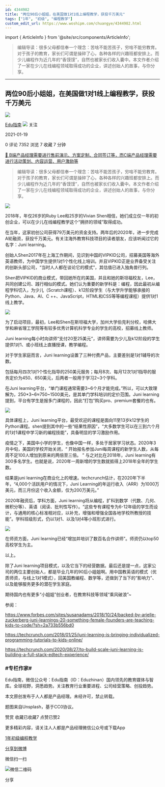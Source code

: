 ```yaml
---
id: 4344982
title: "两位90后小姐姐，在美国做1对1线上编程教学，获投千万美元"
tags: ["1年", "初级", "编程教学"]
custom_edit_url: https://www.woshipm.com/chuangye/4344982.html
---
```

import { ArticleInfo } from '@site/src/components/ArticleInfo';

<ArticleInfo
    author="Edu指南"
    authorLink="https://www.woshipm.com/u/171684"
    published="2021-01-19"
    views={7352}
    comments={0}
    collects={7}
/>

> 编辑导读：很多父母都信奉一个理念：苦啥不能苦孩子，穷啥不能穷教育。对于孩子的教育，家长们可谓是操碎了心，各种各样的兴趣班都安排上。而少儿编程作为近几年的“香馍馍”，自然也被家长们收入囊中。本文作者介绍了一家在少儿在线编程领域取得成功的企业，讲述创始人的故事，与你分享。

---

## 两位90后小姐姐，在美国做1对1线上编程教学，获投千万美元

[![](https://image.woshipm.com/wp-files/2020/11/TnK1sMjfXbgepC4ToGAw.jpg!/both/72x72)](https://www.woshipm.com/u/171684)

[Edu指南](https://www.woshipm.com/u/171684) ![](https://static.woshipm.com/tag/1121_1@2x.png) 关注

2021-01-19

0 评论 7352 浏览 7 收藏 7 分钟

[🔗 B端产品经理需要进行售前演示、方案定制、合同签订等，而C端产品经理需要进行活动策划、内容运营、用户激励等](https://ke.qidianla.com/courses/bcpm)

> 编辑导读：很多父母都信奉一个理念：苦啥不能苦孩子，穷啥不能穷教育。对于孩子的教育，家长们可谓是操碎了心，各种各样的兴趣班都安排上。而少儿编程作为近几年的“香馍馍”，自然也被家长们收入囊中。本文作者介绍了一家在少儿在线编程领域取得成功的企业，讲述创始人的故事，与你分享。

![](https://image.woshipm.com/wp-files/2021/01/t1qps47M9ND9hpu8L25B.jpg)

2018年，年仅26岁的Ruby Lee和25岁的Vivian Shen相信，她们成立仅一年的初创企业，可以在少儿在线编程教学这个“拥挤的领域”取得成功。

在当年，这家初创公司获得79万美元的资金支持。两年后的2020年，进一步完成A轮融资，获投千万美元。有关注海外教育科技项目的读者朋友，应该听闻过它的名字：Juni learning。

创始人Shen2017年在上海工作期间，见识到中国的VIPKID公司，招募美国等海外英语教师，为中国学生提供1对1个性化线上培训。并且VIPKID正是业界备受关注的创新头部公司，“当时人人都在谈论它的模式”，其估值已进入独角兽行列。

Shen把VIPKID的商业模式，带回她所在的美国，并且和她的斯坦福校友，Lee，共同创建公司、践行相似的模式。她们认为重要的新学科是：编程，因此最初从编程学科切入，为少儿（Scratch课程）、k12阶段学生（与大学升学能够承接的Python、Java、AI、C ++、JavaScript，HTML和CSS等等编程课程）提供1对1线上教学。

![](/)

为了启动项目，最初，Lee和Shen在斯坦福大学，加州大学伯克利分校，哈佛大学和麻省理工学院等有较多优秀计算机科学专业的学生的高校，招募线上教师。

Juni learning每小时向讲师“支付20至25美元”，讲师需要为少儿及k12阶段的学生提供1对1、或小班线上直播授课，教学编程。

对于学生家庭而言，Juni learning设置了三种付费产品，主要差别是1对1辅导的次数。

包括每月四次1对1个性化指导的250美元服务；每月8次、每月12次1对1指导的服务定价为450、650美元，后两者一般用于学习2~3个学科。

在Juni learning平台，“单门课程通常需要3~6个月才能完成。”所以，可以大致理解为，250\*3~6≈750~1500美元，是其单门学科培训的定价范围。Juni learning 提到，平台有学生是报多门课程的，因此“打包”购买pro、premium套餐的也有。

![](/)

具体课程上，Juni learning平台，最受欢迎的课程是面向11至13岁k12学生的Python课程。shen提到其中的一些“结果性原因”，“大多数学生可以在三到六个月的1对1课程中学习新的编程技能”，具备明显的学习激励作用。

疫情之下，美国中小学的学生，也像中国一样，多处于居家学习状态。2020年3月中旬，美国的学校开始关闭，“ 开始报名参加Juni每周课程的新学生人数，从每周不足100人增加到原来的两倍至三倍。 ” 与之对比在2018年，Juni learning有300多名学生。也就是说，2020年一周新增的学生数就抵得上2018年全年的学生数。

结果是juni learning在商业化上的增速。techcrunch估计，在2020年下半年，“4,000个活跃用户的情况下，Juni Learning的年运行收入（ARR）为1000万美元，而三月份这个收入金额，仅为200万美元。”

2020年融资后，学科方面，Juni learning将从编程，扩科到数学（代数、几何、微积分等）、英语（阅读、批判性写作）。“这些专有课程专为6-12年级的学生而设计，与通用的核心标准相对应，以补充，增强和增强全国各地学校所教授的技能”。学科班级形式，仍以1对1、以及1对4等小班形式进行。

![](/)

在师资方面，Juni learning已经“增加并培训了数百名合作讲师”。师资仍以top50高校学生为主。

以上。

除了Juni learning项目模式，以及它当下的经营数据。最后还是提一点，这家公司的两位主要创始人，都是毕业几年的90后小姐姐啊。用中国教英语的模式（优质师资，与线上1对1模式），回美国教编程、数学等，还做到了当下的“影响力”、以及能够服务更多的潜在学生家庭。

期待国内也有更多“小姐姐”创业者，在教育科技等领域“乘风破浪”~

参阅：

https://www.forbes.com/sites/susanadams/2018/10/24/backed-by-arielle-zuckerberg-juni-learnings-20-something-female-founders-are-teaching-kids-to-code/?sh=2a733b556bd0

https://techcrunch.com/2018/01/25/juni-learning-is-bringing-individualized-programming-tutorials-to-kids-online/

https://techcrunch.com/2020/08/27/to-build-scale-juni-learning-is-building-a-full-stack-edtech-experience/

### #专栏作家#

Edu指南，微信公众号：Edu指南（ID：Eduzhinan）国内领先的教育媒体与智库。全球视野，洞悉趋势。关注教育行业重要进程、公司经营策略、创投趋势。

本文原创发布于人人都是产品经理。未经许可，禁止转载。

题图来自Unsplash，基于CC0协议。

赞赏 收藏已收藏7 点赞已赞2

更多精彩内容，请关注人人都是产品经理微信公众号或下载App

[1年](https://www.woshipm.com/tag/1%e5%b9%b4)[初级](https://www.woshipm.com/tag/%e5%88%9d%e7%ba%a7)[编程教学](https://www.woshipm.com/tag/%e7%bc%96%e7%a8%8b%e6%95%99%e5%ad%a6)

[分享到微博](https://service.weibo.com/share/share.php?appkey=2775287854&title=两位90后小姐姐，在美国做1对1线上编程教学，获投千万美元&url=https://www.woshipm.com/chuangye/4344982.html&pic=https://image.woshipm.com/wp-files/2021/01/t1qps47M9ND9hpu8L25B.jpg)

微信扫一扫

![微信二维码](https://api.pwmqr.com/qrcode/create/?url=https://www.woshipm.com/chuangye/4344982.html)

分享
